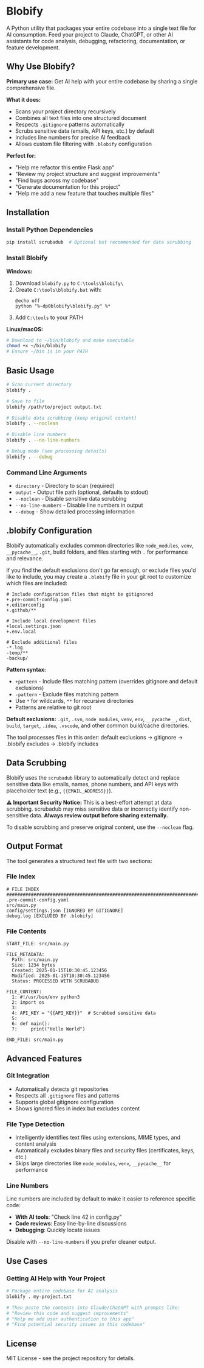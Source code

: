 # Blobify

A Python utility that packages your entire codebase into a single text file for AI consumption. Feed your project to Claude, ChatGPT, or other AI assistants for code analysis, debugging, refactoring, documentation, or feature development.

## Why Use Blobify?

**Primary use case:** Get AI help with your entire codebase by sharing a single comprehensive file.

**What it does:**

- Scans your project directory recursively
- Combines all text files into one structured document
- Respects `.gitignore` patterns automatically
- Scrubs sensitive data (emails, API keys, etc.) by default
- Includes line numbers for precise AI feedback
- Allows custom file filtering with `.blobify` configuration

**Perfect for:**

- "Help me refactor this entire Flask app"
- "Review my project structure and suggest improvements"
- "Find bugs across my codebase"
- "Generate documentation for this project"
- "Help me add a new feature that touches multiple files"

## Installation

### Install Python Dependencies

```bash
pip install scrubadub  # Optional but recommended for data scrubbing
```

### Install Blobify

**Windows:**

1. Download `blobify.py` to `C:\tools\blobify\`
2. Create `C:\tools\blobify.bat` with:
   ```batch
   @echo off
   python "%~dp0blobify\blobify.py" %*
   ```
3. Add `C:\tools` to your PATH

**Linux/macOS:**

```bash
# Download to ~/bin/blobify and make executable
chmod +x ~/bin/blobify
# Ensure ~/bin is in your PATH
```

## Basic Usage

```bash
# Scan current directory
blobify .

# Save to file
blobify /path/to/project output.txt

# Disable data scrubbing (keep original content)
blobify . --noclean

# Disable line numbers
blobify . --no-line-numbers

# Debug mode (see processing details)
blobify . --debug
```

### Command Line Arguments

- `directory` - Directory to scan (required)
- `output` - Output file path (optional, defaults to stdout)
- `--noclean` - Disable sensitive data scrubbing
- `--no-line-numbers` - Disable line numbers in output
- `--debug` - Show detailed processing information

## .blobify Configuration

Blobify automatically excludes common directories like `node_modules`, `venv`, `__pycache__`, `.git`, build folders, and files starting with `.` for performance and relevance.

If you find the default exclusions don't go far enough, or exclude files you'd like to include, you may create a `.blobify` file in your git root to customize which files are included:

```
# Include configuration files that might be gitignored
+.pre-commit-config.yaml
+.editorconfig
+.github/**

# Include local development files
+local.settings.json
+.env.local

# Exclude additional files
-*.log
-temp/**
-backup/
```

**Pattern syntax:**

- `+pattern` - Include files matching pattern (overrides gitignore and default exclusions)
- `-pattern` - Exclude files matching pattern
- Use `*` for wildcards, `**` for recursive directories
- Patterns are relative to git root

**Default exclusions:** `.git`, `.svn`, `node_modules`, `venv`, `env`, `__pycache__`, `dist`, `build`, `target`, `.idea`, `.vscode`, and other common build/cache directories.

The tool processes files in this order: default exclusions → gitignore → .blobify excludes → .blobify includes

## Data Scrubbing

Blobify uses the `scrubadub` library to automatically detect and replace sensitive data like emails, names, phone numbers, and API keys with placeholder text (e.g., `{{EMAIL_ADDRESS}}`).

**⚠️ Important Security Notice:**
This is a best-effort attempt at data scrubbing. scrubadub may miss sensitive data or incorrectly identify non-sensitive data. **Always review output before sharing externally.**

To disable scrubbing and preserve original content, use the `--noclean` flag.

## Output Format

The tool generates a structured text file with two sections:

### File Index

```
# FILE INDEX
################################################################################
.pre-commit-config.yaml
src/main.py
config/settings.json [IGNORED BY GITIGNORE]
debug.log [EXCLUDED BY .blobify]
```

### File Contents

```
START_FILE: src/main.py

FILE_METADATA:
  Path: src/main.py
  Size: 1234 bytes
  Created: 2025-01-15T10:30:45.123456
  Modified: 2025-01-15T10:30:45.123456
  Status: PROCESSED WITH SCRUBADUB

FILE_CONTENT:
  1: #!/usr/bin/env python3
  2: import os
  3:
  4: API_KEY = "{{API_KEY}}"  # Scrubbed sensitive data
  5:
  6: def main():
  7:     print("Hello World")

END_FILE: src/main.py
```

## Advanced Features

### Git Integration

- Automatically detects git repositories
- Respects all `.gitignore` files and patterns
- Supports global gitignore configuration
- Shows ignored files in index but excludes content

### File Type Detection

- Intelligently identifies text files using extensions, MIME types, and content analysis
- Automatically excludes binary files and security files (certificates, keys, etc.)
- Skips large directories like `node_modules`, `venv`, `__pycache__` for performance

### Line Numbers

Line numbers are included by default to make it easier to reference specific code:

- **With AI tools**: "Check line 42 in config.py"
- **Code reviews**: Easy line-by-line discussions
- **Debugging**: Quickly locate issues

Disable with `--no-line-numbers` if you prefer cleaner output.

## Use Cases

### Getting AI Help with Your Project

```bash
# Package entire codebase for AI analysis
blobify . my-project.txt

# Then paste the contents into Claude/ChatGPT with prompts like:
# "Review this code and suggest improvements"
# "Help me add user authentication to this app"
# "Find potential security issues in this codebase"
```

## License

MIT License - see the project repository for details.
